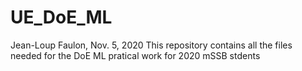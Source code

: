 # UE_DoE_ML
Jean-Loup Faulon, Nov. 5, 2020
This repository contains all the files needed for the DoE ML pratical work for 2020 mSSB stdents
